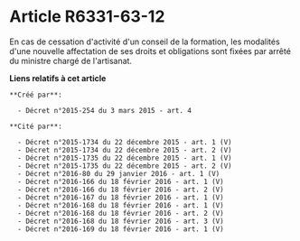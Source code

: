 # Article R6331-63-12

En cas de cessation d'activité d'un conseil de la formation, les modalités d'une nouvelle affectation de ses droits et
obligations sont fixées par arrêté du ministre chargé de l'artisanat.

**Liens relatifs à cet article**

	**Créé par**:

	  - Décret n°2015-254 du 3 mars 2015 - art. 4

	**Cité par**:

	  - Décret n°2015-1734 du 22 décembre 2015 - art. 1 (V)
	  - Décret n°2015-1734 du 22 décembre 2015 - art. 2 (V)
	  - Décret n°2015-1735 du 22 décembre 2015 - art. 1 (V)
	  - Décret n°2015-1735 du 22 décembre 2015 - art. 2 (V)
	  - Décret n°2016-80 du 29 janvier 2016 - art. 1 (V)
	  - Décret n°2016-166 du 18 février 2016 - art. 1 (V)
	  - Décret n°2016-166 du 18 février 2016 - art. 2 (V)
	  - Décret n°2016-167 du 18 février 2016 - art. 1 (V)
	  - Décret n°2016-168 du 18 février 2016 - art. 1 (V)
	  - Décret n°2016-168 du 18 février 2016 - art. 2 (V)
	  - Décret n°2016-168 du 18 février 2016 - art. 3 (V)
	  - Décret n°2016-169 du 18 février 2016 - art. 1 (V)
